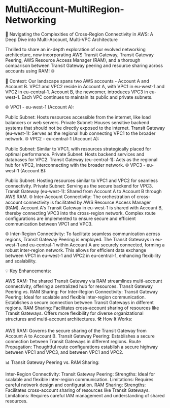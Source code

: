 # MultiAccount-MultiRegion-Networking

🚀 Navigating the Complexities of Cross-Region Connectivity in AWS: A Deep Dive into Multi-Account, Multi-VPC Architecture

Thrilled to share an in-depth exploration of our evolved networking architecture, now incorporating AWS Transit Gateway, Transit Gateway Peering, AWS Resource Access Manager (RAM), and a thorough comparison between Transit Gateway peering and resource sharing across accounts using RAM! 🌐

🔗 Context:
Our landscape spans two AWS accounts - Account A and Account B. VPC1 and VPC2 reside in Account A, with VPC1 in eu-west-1 and VPC2 in eu-central-1. Account B, the newcomer, introduces VPC3 in eu-west-1. Each VPC continues to maintain its public and private subnets.

🌐 VPC1 - eu-west-1 (Account A):

Public Subnet: Hosts resources accessible from the internet, like load balancers or web servers.
Private Subnet: Houses sensitive backend systems that should not be directly exposed to the internet.
Transit Gateway (eu-west-1): Serves as the regional hub connecting VPC1 to the broader network.
🌐 VPC2 - eu-central-1 (Account A):

Public Subnet: Similar to VPC1, with resources strategically placed for optimal performance.
Private Subnet: Hosts backend services and databases for VPC2.
Transit Gateway (eu-central-1): Acts as the regional hub for VPC2, interconnecting with the broader network.
🌐 VPC3 - eu-west-1 (Account B):

Public Subnet: Hosting resources similar to VPC1 and VPC2 for seamless connectivity.
Private Subnet: Serving as the secure backend for VPC3.
Transit Gateway (eu-west-1): Shared from Account A to Account B through AWS RAM.
🌐 Inter-Account Connectivity:
The orchestration of cross-account connectivity is facilitated by AWS Resource Access Manager (RAM). Account A's Transit Gateway in eu-west-1 is shared with Account B, thereby connecting VPC3 into the cross-region network. Complex route configurations are implemented to ensure secure and efficient communication between VPC1 and VPC3.

🌐 Inter-Region Connectivity:
To facilitate seamless communication across regions, Transit Gateway Peering is employed. The Transit Gateways in eu-west-1 and eu-central-1 within Account A are securely connected, forming a robust inter-region network. This allows for efficient data exchange between VPC1 in eu-west-1 and VPC2 in eu-central-1, enhancing flexibility and scalability.

💡 Key Enhancements:

AWS RAM: The shared Transit Gateway via RAM streamlines multi-account connectivity, offering a centralized hub for resources.
Transit Gateway Peering vs. RAM Sharing:
For Inter-Region Connectivity:
Transit Gateway Peering: Ideal for scalable and flexible inter-region communication. Establishes a secure connection between Transit Gateways in different regions.
RAM Sharing: Facilitates cross-account sharing of resources like Transit Gateways. Offers more flexibility for diverse organizational structures and multi-account architectures.
🛠️ How It Works:

AWS RAM: Governs the secure sharing of the Transit Gateway from Account A to Account B.
Transit Gateway Peering: Establishes a secure connection between Transit Gateways in different regions.
Route Propagation: Thoughtful route configurations establish a secure highway between VPC1 and VPC3, and between VPC1 and VPC2.

📊 Transit Gateway Peering vs. RAM Sharing:

Inter-Region Connectivity:
Transit Gateway Peering:
Strengths: Ideal for scalable and flexible inter-region communication.
Limitations: Requires careful network design and configuration.
RAM Sharing:
Strengths: Facilitates cross-account sharing of resources like Transit Gateways.
Limitations: Requires careful IAM management and understanding of shared resources.
